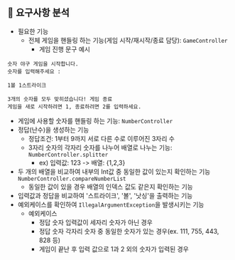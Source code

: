 ## 📖 요구사항 분석
- 필요한 기능
  - 전체 게임을 핸들링 하는 기능(게임 시작/재시작/종료 담당): `GameController`
    - 게임 진행 문구 예시
```
숫자 야구 게임을 시작합니다.
숫자를 입력해주세요 :
```
```
1볼 1스트라이크
```
```
3개의 숫자를 모두 맞히셨습니다! 게임 종료
게임을 새로 시작하려면 1, 종료하려면 2를 입력하세요.
``` 
  - 게임에 사용할 숫자를 핸들링 하는 기능: `NumberController`
  - 정답(난수)을 생성하는 기능
    - 정답조건: 1부터 9까지 서로 다른 수로 이루어진 3자리 수
    - 3자리 숫자의 각자리 숫자를 나누어 배열로 나누는 기능: `NumberController.splitter`
       - ex) 입력값: 123  ->  배열: {1,2,3}
  - 두 개의 배열을 비교하여 내부의 Int값 중 동일한 값이 있는지 확인하는 기능 `NumberController.compareNumberList`
    - 동일한 값이 있을 경우 배열의 인덱스 값도 같은지 확인하는 기능
  - 입력값과 정답을 비교하여 '스트라이크', '볼', '낫싱'을 출력하는 기능
  - 예외케이스를 확인하여 `IllegalArgumentException`을 발생시키는 기능
    - 예외케이스
      - 정답 숫자 입력값이 세자리 숫자가 아닌 경우
      - 정답 숫자 각자리 숫자 중 동일한 숫자가 있는 경우(ex. 111, 755, 443, 828 등)
      - 게임이 끝난 후 입력 값으로 1과 2 외의 숫자가 입력된 경우